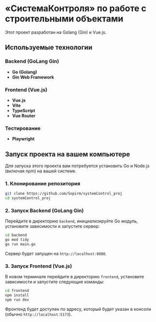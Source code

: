 # «СистемаКонтроля» по работе с строительными объектами
Этот проект разработан на Golang (Gin) и Vue.js.

## Используемые технологии

### Backend (GoLang Gin)

*   **Go (Golang)** 
*   **Gin Web Framework** 

### Frontend (Vue.js)

*   **Vue.js**
*   **Vite** 
*   **TypeScript** 
*   **Vue Router**

### Тестирование

* **Playwright**

## Запуск проекта на вашем компьютере

Для запуска этого проекта вам потребуется установить Go и Node.js (включая npm) на вашей системе.

### 1. Клонирование репозитория

```bash
git clone https://github.com/Sopirm/systemControl_proj
cd systemControl_proj
```

### 2. Запуск Backend (GoLang Gin)

Перейдите в директорию `backend`, инициализируйте Go модуль, установите зависимости и запустите сервер:

```bash
cd backend
go mod tidy
go run main.go
```

Сервер будет запущен на `http://localhost:8080`.

### 3. Запуск Frontend (Vue.js)

В новом терминале перейдите в директорию `frontend`, установите зависимости и запустите следующие команды:

```bash
cd frontend
npm install
npm run dev
```

Фронтенд будет доступен по адресу, который будет указан в консоли (обычно `http://localhost:5173`).
